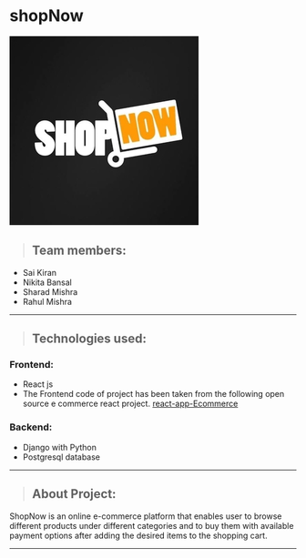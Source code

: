 # shopNow
![logo](Project_overview/shopNowlogo.jpg)
>## Team members:
* Sai Kiran
* Nikita Bansal
* Sharad Mishra
* Rahul Mishra
---

>## Technologies used:
 ### Frontend:
  * React js
  * The Frontend code of project has been taken from the following open source e commerce react project.
[react-app-Ecommerce](https://github.com/achintyachaudhary/reactjsEcommerce)
 ### Backend:
  * Django with Python 
  * Postgresql database
  
---

>## About Project:
ShopNow is an online e-commerce platform that enables user to browse different products under different categories and to buy them with available payment options after adding the desired items to the shopping cart.

---

